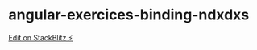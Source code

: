 # angular-exercices-binding-ndxdxs

[Edit on StackBlitz ⚡️](https://stackblitz.com/edit/angular-exercices-binding-ndxdxs)
